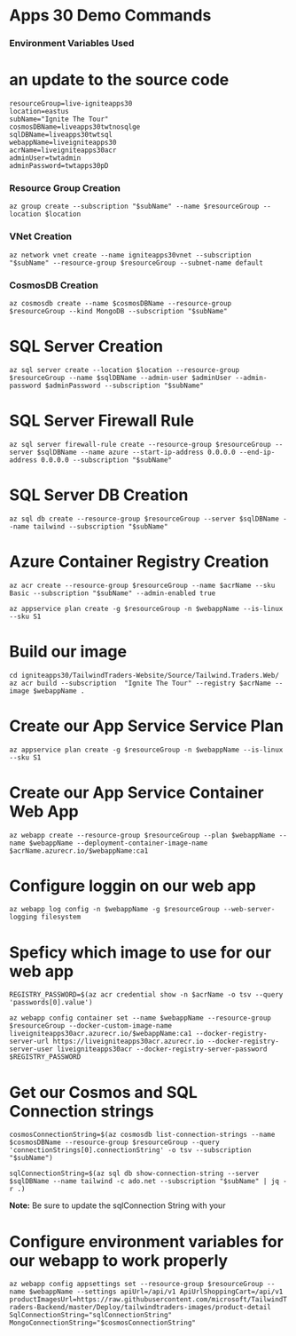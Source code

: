 # Apps 30 Demo Commands


### Environment Variables Used
# an update to the source code

```
resourceGroup=live-igniteapps30
location=eastus
subName="Ignite The Tour"
cosmosDBName=liveapps30twtnosqlge
sqlDBName=liveapps30twtsql
webappName=liveigniteapps30
acrName=liveigniteapps30acr
adminUser=twtadmin
adminPassword=twtapps30pD
```

### Resource Group Creation

`az group create --subscription "$subName" --name $resourceGroup --location $location`

### VNet Creation

`az network vnet create --name igniteapps30vnet --subscription "$subName" --resource-group $resourceGroup --subnet-name default`

### CosmosDB Creation

`az cosmosdb create --name $cosmosDBName --resource-group $resourceGroup --kind MongoDB --subscription "$subName"`

# SQL Server Creation

`az sql server create --location $location --resource-group $resourceGroup --name $sqlDBName --admin-user $adminUser --admin-password $adminPassword --subscription "$subName"`

# SQL Server Firewall Rule

`az sql server firewall-rule create --resource-group $resourceGroup --server $sqlDBName --name azure --start-ip-address 0.0.0.0 --end-ip-address 0.0.0.0 --subscription "$subName"`

# SQL Server DB Creation

`az sql db create --resource-group $resourceGroup --server $sqlDBName --name tailwind --subscription "$subName"`

# Azure Container Registry Creation

`az acr create --resource-group $resourceGroup --name $acrName --sku Basic --subscription "$subName" --admin-enabled true`

`az appservice plan create -g $resourceGroup -n $webappName --is-linux --sku S1`

# Build our image

```
cd igniteapps30/TailwindTraders-Website/Source/Tailwind.Traders.Web/
az acr build --subscription  "Ignite The Tour" --registry $acrName --image $webappName .
```

# Create our App Service Service Plan

`az appservice plan create -g $resourceGroup -n $webappName --is-linux --sku S1`

# Create our App Service Container Web App

`az webapp create --resource-group $resourceGroup --plan $webappName --name $webappName --deployment-container-image-name $acrName.azurecr.io/$webappName:ca1`

# Configure loggin on our web app

`az webapp log config -n $webappName -g $resourceGroup --web-server-logging filesystem`

# Speficy which image to use for our web app

`REGISTRY_PASSWORD=$(az acr credential show -n $acrName -o tsv --query 'passwords[0].value')`

`az webapp config container set --name $webappName --resource-group $resourceGroup --docker-custom-image-name liveigniteapps30acr.azurecr.io/$webappName:ca1 --docker-registry-server-url https://liveigniteapps30acr.azurecr.io --docker-registry-server-user liveigniteapps30acr --docker-registry-server-password $REGISTRY_PASSWORD`

# Get our Cosmos and SQL Connection strings

`cosmosConnectionString=$(az cosmosdb list-connection-strings --name $cosmosDBName --resource-group $resourceGroup --query 'connectionStrings[0].connectionString' -o tsv --subscription "$subName")`

`sqlConnectionString=$(az sql db show-connection-string --server $sqlDBName --name tailwind -c ado.net --subscription "$subName" | jq -r .)`

**Note:** Be sure to update the sqlConnection String with your

# Configure environment variables for our webapp to work properly

`az webapp config appsettings set --resource-group $resourceGroup --name $webappName --settings apiUrl=/api/v1 ApiUrlShoppingCart=/api/v1 productImagesUrl=https://raw.githubusercontent.com/microsoft/TailwindTraders-Backend/master/Deploy/tailwindtraders-images/product-detail SqlConnectionString="sqlConnectionString" MongoConnectionString="$cosmosConnectionString"`
